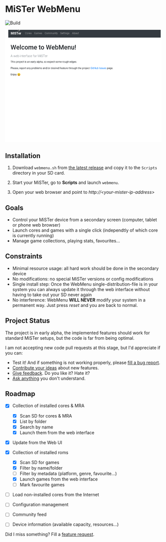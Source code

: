 # MiSTer WebMenu

![Build](https://github.com/nilp0inter/MiSTer_WebMenu/workflows/Build/badge.svg)

<p align="center">
  <kbd>
  <img alt="Screenshot" src="/assets/capture.gif" />
  </kbd>
</p>

## Installation

1. Download `webmenu.sh` from [the latest release](https://github.com/nilp0inter/MiSTer_WebMenu/releases/latest) and copy it to the `Scripts` directory in your SD card.

2. Start your MiSTer, go to **Scripts** and launch `webmenu`.

3. Open your web browser and point to *http://\<your-mister-ip-address\>*



## Goals
  - Control your MiSTer device from a secondary screen (computer, tablet or phone web browser)
  - Launch cores and games with a single click (independtly of which core is currently running)
  - Manage game collections, playing stats, favourites... 

## Constraints
  - Minimal resource usage: all hard work should be done in the secondary device
  - No modifications: no special MiSTer versions or config modifications
  - Single install step: Once the WebMenu single-distribution-file is in your system you can always update it through the web interface without having to take out your SD never again
  - No interference: WebMenu **WILL NEVER** modify your system in a permanent way.  Just press *reset* and you are back to normal.

## Project Status

The project is in early alpha, the implemented features should work for standard MiSTer setups, but the code is far from being optimal.

I am not accepting new code pull requests at this stage, but I'd appreciate if you can:

- Test it!  And if something is not working properly, please [fill a bug report](https://github.com/nilp0inter/MiSTer_WebMenu/issues/new?assignees=nilp0inter&labels=bug&template=bug_report.md&title=).
- [Contribute your ideas](https://github.com/nilp0inter/MiSTer_WebMenu/issues/new?assignees=nilp0inter&labels=enhancement&template=feature_request.md&title=) about new features.
- [Give feedback](https://github.com/nilp0inter/MiSTer_WebMenu/issues/new?assignees=nilp0inter&labels=user+feedback&template=user-feedback.md&title=). Do you like it? Hate it?
- [Ask anything](https://github.com/nilp0inter/MiSTer_WebMenu/issues/new?assignees=nilp0inter&labels=question&template=question.md&title=%3CShort+question+here%3E%3F) you don't understand.

## Roadmap

- [x] Collection of installed cores & MRA
  - [x] Scan SD for cores & MRA
  - [x] List by folder
  - [x] Search by name
  - [x] Launch them from the web interface
- [x] Update from the Web UI
- [x] Collection of installed roms
  - [x] Scan SD for games
  - [x] Filter by name/folder
  - [ ] Filter by metadata (platform, genre, favourite...)
  - [x] Launch games from the web interface
  - [ ] Mark favourite games
- [ ] Load non-installed cores from the Internet
- [ ] Configuration management
- [ ] Community feed
- [ ] Device information (available capacity, resources...)


Did I miss something? Fill a [feature request](https://github.com/nilp0inter/MiSTer_WebMenu/issues/new?assignees=nilp0inter&labels=enhancement&template=feature_request.md&title=).

